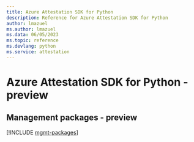 ```yaml
---
title: Azure Attestation SDK for Python
description: Reference for Azure Attestation SDK for Python
author: lmazuel
ms.author: lmazuel
ms.data: 06/05/2023
ms.topic: reference
ms.devlang: python
ms.service: attestation
---
```

# Azure Attestation SDK for Python - preview

## Management packages - preview
[!INCLUDE [mgmt-packages](attestation-mgmt-index.md)]